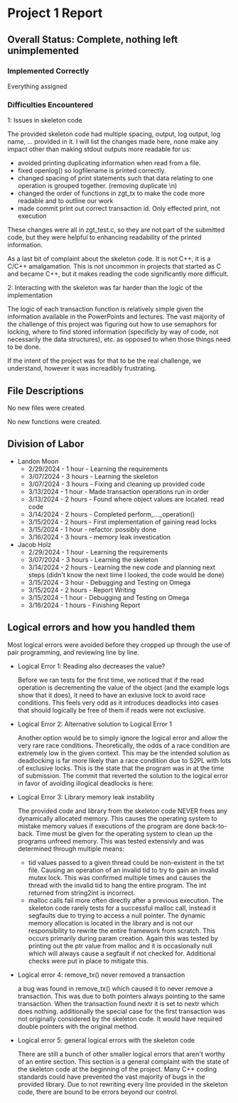 <!--
More information found on page 9 of project_description.pdf. https://github.com/lankm/uta-dbms/issues/5

Convert to pdf when finalized.
-->

# Project 1 Report

## Overall Status: Complete, nothing left unimplemented

### Implemented Correctly

Everything assigned

### Difficulties Encountered

1: Issues in skeleton code

The provided skeleton code had multiple spacing, output, log output, log name, ... provided in it. I will list the changes made here, none make any impact other than making stdout outputs more readable for us:

- avoided printing duplicating information when read from a file.
- fixed openlog() so logfilename is printed correctly.
- changed spacing of print statements such that data relating to one operation is grouped together. (removing duplicate \n)
- changed the order of functions in zgt_tx to make the code more readable and to outline our work
- made commit print out correct transaction id. Only effected print, not execution

These changes were all in zgt_test.c, so they are not part of the submitted code, but they were helpful to enhancing readability of the printed information.

As a last bit of complaint about the skeleton code. It is not C++, it is a C/C++ amalgamation.
This is not uncommon in projects that started as C and became C++, but it makes reading the code significantly more difficult.

2: Interacting with the skeleton was far harder than the logic of the implementation

The logic of each transaction function is relatively simple given the information available in the PowerPoints and lectures.
The vast majority of the challenge of this project was figuring out how to use semaphors for locking, where to find stored information (specificly by way of code, not necessarily the data structures), etc. as opposed to when those things need to be done.

If the intent of the project was for that to be the real challenge, we understand, however it was increadibly frustrating.

## File Descriptions

No new files were created.

No new functions were created.

## Division of Labor

- Landon Moon
  - 2/29/2024 - 1 hour - Learning the requirements
  - 3/07/2024 - 3 hours - Learning the skeleton
  - 3/07/2024 - 3 hours - Fixing and cleaning up provided code
  - 3/13/2024 - 1 hour - Made transaction operations run in order
  - 3/13/2024 - 2 hours - Found where object values are located. read code
  - 3/14/2024 - 2 hours - Completed perform\_...\_operation()
  - 3/15/2024 - 2 hours - First implementation of gaining read locks
  - 3/15/2024 - 1 hour - refactor. possibly done
  - 3/16/2024 - 3 hours - memory leak investication
- Jacob Holz
  - 2/29/2024 - 1 hour - Learning the requirements
  - 3/07/2024 - 3 hours - Learning the skeleton
  - 3/14/2024 - 2 hours - Learning the new code and planning next steps (didn't know the next time I looked, the code would be done)
  - 3/15/2024 - 3 hour - Debugging and Testing on Omega
  - 3/15/2024 - 2 hours - Report Writing
  - 3/15/2024 - 1 hour - Debugging and Testing on Omega
  - 3/16/2024 - 1 hours - Finishing Report

## Logical errors and how you handled them

Most logical errors were avoided before they cropped up through the use of pair programming, and reviewing line by line.

- Logical Error 1: Reading also decreases the value?

  Before we ran tests for the first time, we noticed that if the read operation is decrementing the value of the object (and the example logs show that it does), it need to have an exlusive lock to avoid race conditions. This feels very odd as it introduces deadlocks into cases that should logically be free of them if reads were not exclusive.

- Logical Error 2: Alternative solution to Logical Error 1

  Another option would be to simply ignore the logical error and allow the very rare race conditions. Theoretically, the odds of a race condition are extremely low in the given context. This may be the intended solution as deadlocking is far more likely than a race condition due to S2PL with lots of exclusive locks.
  This is the state that the program was in at the time of submission.
  The commit that reverted the solution to the logical error in favor of avoiding illogical deadlocks is here:

- Logical Error 3: Library memory leak instability

  The provided code and library from the skeleton code NEVER frees any dynamically allocated memory. This causes the operating system to mistake memory values if executions of the program are done back-to-back. Time must be given for the operating system to clean up the programs unfreed memory. This was tested extensivly and was determined through multiple means:
  - tid values passed to a given thread could be non-existent in the txt file. Causing an operation of an invalid tid to try to gain an invalid mutex lock. This was confirmed multiple times and causes the thread with the invalid tid to hang the entire program. The int returned from string2int is incorrect.
  - malloc calls fail more often directly after a previous execution. The skeleton code rarely tests for a successful malloc call, instead it segfaults due to trying to access a null pointer. The dynamic memory allocation is located in the library and is not our responsibility to rewrite the entire framework from scratch. This occurs primarily during param creation. Again this was tested by printing out the ptr value from malloc and it is occasionally null which will always cause a segfault if not checked for. Additional checks were put in place to mitigate this.

- Logical error 4: remove_tx() never removed a transaction

  a bug was found in remove_tx() which caused it to never remove a transaction. This was due to both pointers always pointing to the same transaction. When the transaction found nextr it is set to nextr which does nothing. additionally the special case for the first transaction was not originally considered by the skeleton code. It would have required double pointers with the original method.

- Logical error 5: general logical errors with the skeleton code

  There are still a bunch of other smaller logical errors that aren't worthy of an entire section. This section is a general complaint with the state of the skeleton code at the beginning of the project. Many C++ coding standards could have prevented the vast majority of bugs in the provided library. Due to not rewriting every line provided in the skeleton code, there are bound to be errors beyond our control.
